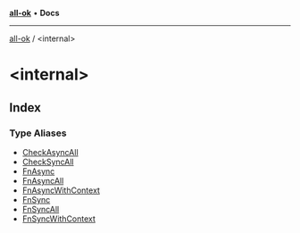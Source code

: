 [**all-ok**](../README.md) • **Docs**

***

[all-ok](../README.md) / \<internal\>

# \<internal\>

## Index

### Type Aliases

- [CheckAsyncAll](type-aliases/CheckAsyncAll.md)
- [CheckSyncAll](type-aliases/CheckSyncAll.md)
- [FnAsync](type-aliases/FnAsync.md)
- [FnAsyncAll](type-aliases/FnAsyncAll.md)
- [FnAsyncWithContext](type-aliases/FnAsyncWithContext.md)
- [FnSync](type-aliases/FnSync.md)
- [FnSyncAll](type-aliases/FnSyncAll.md)
- [FnSyncWithContext](type-aliases/FnSyncWithContext.md)

